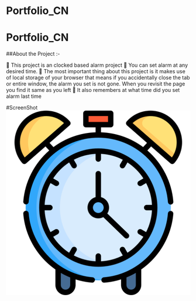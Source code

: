 # Portfolio_CN

# Portfolio_CN

##About the Project :-

🔴 This project is an clocked based alarm project
🔴 You can set alarm at any desired time.
🔴 The most important thing about this project is it makes use of local storage of your browser that means if you accidentally close the tab or entire window, the alarm you set is not gone. When you revisit the page you find it same as you left
🔴 It also remembers at what time did you set alarm last time

#ScreenShot
![My Image](./alarm-clock.png)
